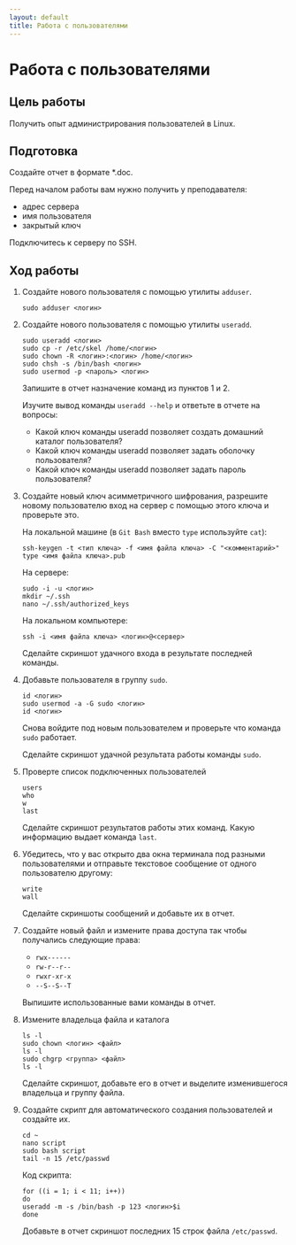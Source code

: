 ```yaml
---
layout: default
title: Работа с пользователями
---
```

# Работа с пользователями

## Цель работы

Получить опыт администрирования пользователей в Linux.

## Подготовка

Создайте отчет в формате *.doc.

Перед началом работы вам нужно получить у преподавателя:

* адрес сервера
* имя пользователя
* закрытый ключ

Подключитесь к серверу по SSH.

## Ход работы

1. Создайте нового пользователя с помощью утилиты `adduser`.

    ```
    sudo adduser <логин>
    ```

2. Создайте нового пользователя с помощью утилиты `useradd`.

    ```
    sudo useradd <логин>
    sudo cp -r /etc/skel /home/<логин>
    sudo chown -R <логин>:<логин> /home/<логин>
    sudo chsh -s /bin/bash <логин>
    sudo usermod -p <пароль> <логин>
    ```

    Запишите в отчет назначение команд из пунктов 1 и 2.

    Изучите вывод команды `useradd --help` и ответьте в отчете на вопросы:

    * Какой ключ команды useradd позволяет создать домашний каталог пользователя?
    * Какой ключ команды useradd позволяет задать оболочку пользователя?
    * Какой ключ команды useradd позволяет задать пароль пользователя?

3. Создайте новый ключ асимметричного шифрования, разрешите новому пользователю вход на сервер с помощью этого ключа и проверьте это.

    На локальной машине (в `Git Bash` вместо `type` используйте `cat`):
    ```
    ssh-keygen -t <тип ключа> -f <имя файла ключа> -С "<комментарий>"
    type <имя файла ключа>.pub
    ```

    На сервере:

    ```
    sudo -i -u <логин>
    mkdir ~/.ssh
    nano ~/.ssh/authorized_keys
    ```

    На локальном компьютере:
    ```
    ssh -i <имя файла ключа> <логин>@<сервер>
    ```

    Сделайте скриншот удачного входа в результате последней команды.

4. Добавьте пользователя в группу `sudo`.

    ```
    id <логин>
    sudo usermod -a -G sudo <логин> 
    id <логин>
    ```

    Снова войдите под новым пользователем и проверьте что команда `sudo` работает.

    Сделайте скриншот удачной результата работы команды `sudo`.

7. Проверте список подключенных пользователей

    ```
    users
    who
    w
    last
    ```

    Сделайте скриншот результатов работы этих команд. Какую информацию выдает команда `last`.

8. Убедитесь, что у вас открыто два окна терминала под разными пользователями и отправьте текстовое сообщение от одного пользователю другому:

    ```
    write
    wall
    ```

    Сделайте скриншоты сообщений и добавьте их в отчет.

9. Создайте новый файл и измените права доступа так чтобы получались следующие права:

    * `rwx------`
    * `rw-r--r--`
    * `rwxr-xr-x`
    * `--S--S--T`

    Выпишите использованные вами команды в отчет.

10. Измените владельца файла и каталога

    ```
    ls -l
    sudo chown <логин> <файл>
    ls -l
    sudo chgrp <группа> <файл>
    ls -l
    ```

    Сделайте скриншот, добавьте его в отчет и выделите изменившегося владельца и группу файла.

11. Создайте скрипт для автоматического создания пользователей и создайте их.

    ```
    cd ~
    nano script
    sudo bash script
    tail -n 15 /etc/passwd
    ```

    Код скрипта:

    ```
    for ((i = 1; i < 11; i++))
    do
    useradd -m -s /bin/bash -p 123 <логин>$i
    done
    ```

    Добавьте в отчет скриншот последних 15 строк файла `/etc/passwd`.
